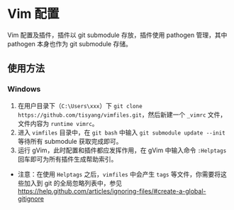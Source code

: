 Vim 配置
========

Vim 配置及插件，插件以 git submodule 存放，插件使用 pathogen 管理，其中 pathogen 本身也作为 git submodule 存储。

使用方法
--------

### Windows

1. 在用户目录下（`C:\Users\xxx`）下 `git clone https://github.com/tisyang/vimfiles.git`，然后新建一个 `_vimrc` 文件，文件内容为 `runtime vimrc`。
2. 进入 `vimfiles` 目录中，在 `git bash` 中输入 `git submodule update --init` 等待所有 submodule 获取完成即可。
3. 运行 gVim，此时配置和插件都应发挥作用，在 gVim 中输入命令 `:Helptags` 回车即可为所有插件生成帮助索引。

* 注意：在使用 `Helptags` 之后，`vimfiles` 中会产生 `tags` 等文件，你需要将这些加入到 git 的全局忽略列表中，参见 https://help.github.com/articles/ignoring-files/#create-a-global-gitignore
